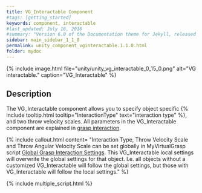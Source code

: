 ```yaml
---
title: VG_Interactable Component
#tags: [getting_started]
keywords: component, interactable
#last_updated: July 16, 2016
#summary: "Version 6.0 of the Documentation theme for Jekyll, released July 4, 2016, implements relative links so you can view the files offline or on any server without configuring urls and baseurls. Additionally, you can store pages in subdirectories. Templates for alerts and images are available."
sidebar: main_sidebar_1_1_0
permalink: unity_component_vginteractable.1.1.0.html
folder: mydoc
---
```


{% include image.html file="unity/unity_vg_interactable_0_15_0.png" alt="VG interactable." caption="VG_Interactable" %}

## Description

The VG_Interactable component allows you to specify object specific {% include tooltip.html tooltip="InteractionType" text="interaction type" %}, and two throw velocity scales. All parameters in the VG_Interactable component are explained in [grasp interaction](grasp_interaction.1.1.0.html).

 {% include callout.html content= "Interaction Type, Throw Velocity Scale and Throw Angular Velocity Scale can be set globally in MyVirtualGrasp script [Global Grasp Interaction Settings](unity_component_myvirtualgrasp.1.1.0.html#global-grasp-interaction-settings). This VG_Interactable local settings will overwrite the global settings for that object. I.e. all objects without a customized VG_Interactable will follow the global settings, but those with VG_Interactable will follow the local settings." %} 


{% include multiple_script.html %}



